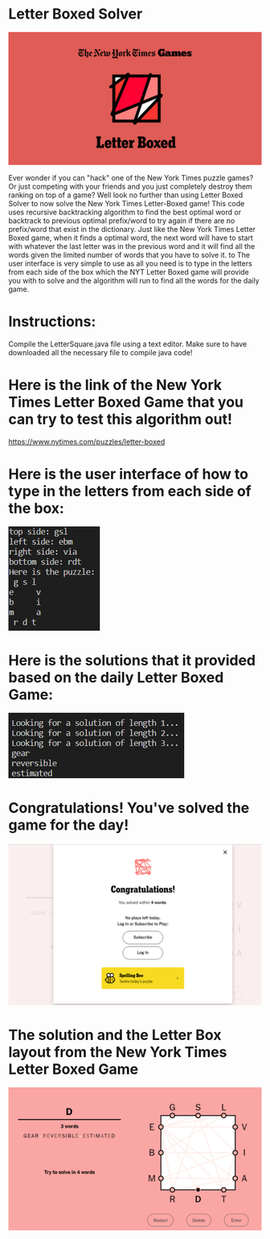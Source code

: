 # Letter Boxed Solver
![Description of the image](img/NYT.png)

Ever wonder if you can "hack" one of the New York Times puzzle games? Or just competing with your friends and you just completely destroy them ranking on top of a game? Well look no further than using Letter Boxed Solver to now solve the New York Times Letter-Boxed game! This code uses recursive backtracking algorithm to find the best optimal word or backtrack to previous optimal prefix/word to try again if there are no prefix/word that exist in the dictionary. Just like the New York Times Letter Boxed game, when it finds a optimal word, the next word will have to start with whatever the last letter was in the previous word and it will find all the words given the limited number of words that you have to solve it. to The user interface is very simple to use as all you need is to type in the letters from each side of the box which the NYT Letter Boxed game will provide you with to solve and the algorithm will run to find all the words for the daily game.

# Instructions: 
Compile the LetterSquare.java file using a text editor. Make sure to have downloaded all the necessary file to compile java code!

# Here is the link of the New York Times Letter Boxed Game that you can try to test this algorithm out!

https://www.nytimes.com/puzzles/letter-boxed

# Here is the user interface of how to type in the letters from each side of the box:
![Description of the image](img/letterbox.png)
# Here is the solutions that it provided based on the daily Letter Boxed Game:
![Description of the image](img/solutions.png)

# Congratulations! You've solved the game for the day!
![Description of the image](img/solved.png)

# The solution and the Letter Box layout from the New York Times Letter Boxed Game
![Description of the image](img/solved1.png)

